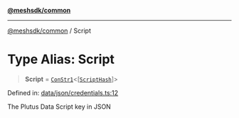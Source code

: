 [**@meshsdk/common**](../README.md)

***

[@meshsdk/common](../globals.md) / Script

# Type Alias: Script

> **Script** = [`ConStr1`](ConStr1.md)\<\[[`ScriptHash`](ScriptHash.md)\]\>

Defined in: [data/json/credentials.ts:12](https://github.com/MeshJS/mesh/blob/1abde1553cbd7cf2cf4e40197fc0de9e4a7d0f49/packages/mesh-common/src/data/json/credentials.ts#L12)

The Plutus Data Script key in JSON
